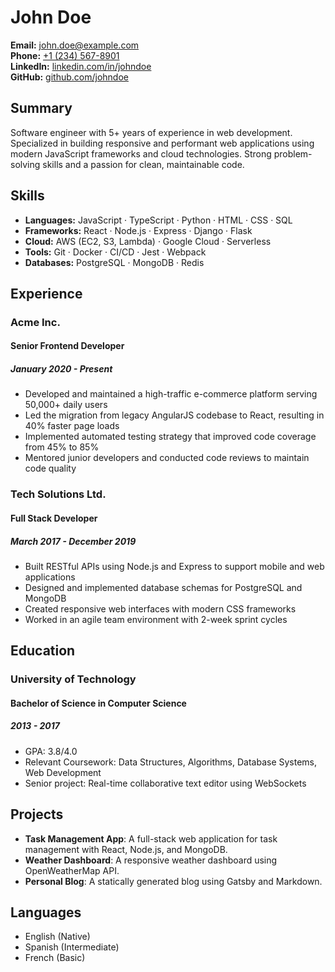 # John Doe

**Email:** [john.doe@example.com](mailto:john.doe@example.com)  
**Phone:** [+1 (234) 567-8901](tel:+12345678901)  
**LinkedIn:** [linkedin.com/in/johndoe](https://www.linkedin.com/in/johndoe/)  
**GitHub:** [github.com/johndoe](https://github.com/johndoe)

## Summary

Software engineer with 5+ years of experience in web development. Specialized in building responsive and performant web applications using modern JavaScript frameworks and cloud technologies. Strong problem-solving skills and a passion for clean, maintainable code.

## Skills

- **Languages:** JavaScript · TypeScript · Python · HTML · CSS · SQL
- **Frameworks:** React · Node.js · Express · Django · Flask
- **Cloud:** AWS (EC2, S3, Lambda) · Google Cloud · Serverless
- **Tools:** Git · Docker · CI/CD · Jest · Webpack
- **Databases:** PostgreSQL · MongoDB · Redis

## Experience

### Acme Inc.
#### Senior Frontend Developer
##### January 2020 - Present

- Developed and maintained a high-traffic e-commerce platform serving 50,000+ daily users
- Led the migration from legacy AngularJS codebase to React, resulting in 40% faster page loads
- Implemented automated testing strategy that improved code coverage from 45% to 85%
- Mentored junior developers and conducted code reviews to maintain code quality

### Tech Solutions Ltd.
#### Full Stack Developer
##### March 2017 - December 2019

- Built RESTful APIs using Node.js and Express to support mobile and web applications
- Designed and implemented database schemas for PostgreSQL and MongoDB
- Created responsive web interfaces with modern CSS frameworks
- Worked in an agile team environment with 2-week sprint cycles

## Education

### University of Technology
#### Bachelor of Science in Computer Science
##### 2013 - 2017

- GPA: 3.8/4.0
- Relevant Coursework: Data Structures, Algorithms, Database Systems, Web Development
- Senior project: Real-time collaborative text editor using WebSockets

## Projects

- **Task Management App**: A full-stack web application for task management with React, Node.js, and MongoDB.
- **Weather Dashboard**: A responsive weather dashboard using OpenWeatherMap API.
- **Personal Blog**: A statically generated blog using Gatsby and Markdown.

## Languages

- English (Native)
- Spanish (Intermediate)
- French (Basic) 